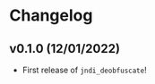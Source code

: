 # Changelog

<!--next-version-placeholder-->

## v0.1.0 (12/01/2022)

- First release of `jndi_deobfuscate`!